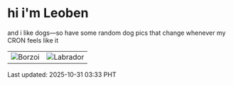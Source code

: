 # hi i'm Leoben

and i like dogs—so have some random dog pics that change whenever my CRON feels like it

|  |  |
|--------|----------|
| ![Borzoi](https://random-dog-vercel.vercel.app/api/random-borzoi?v=1761852813) | ![Labrador](https://random-dog-vercel.vercel.app/api/random-labrador?v=1761852813) |

Last updated: 2025-10-31 03:33 PHT
